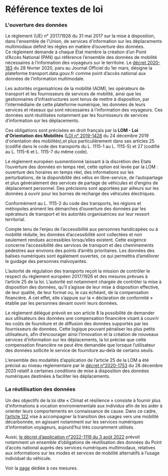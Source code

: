 # Référence textes de loi

### L'ouverture des données

Le règlement (UE) n° 2017/1926 du 31 mai 2017 sur la mise à disposition, dans l'ensemble de l'Union, de services d'information sur les déplacements multimodaux définit les règles en matière d’ouverture des données. \
Ce règlement demande à chaque État membre la création d’un Point d’Accès National (PAN) qui référence l’ensemble des données de mobilité nécessaires à l’information des voyageurs sur le territoire. Le [décret 2020-183](https://www.legifrance.gouv.fr/loda/id/JORFTEXT000041663171/) du 28 février 2020, paru au Journal Officiel du 1er mars, désigne la plateforme transport.data.gouv.fr comme point d’accès national aux données de l’information multimodale.&#x20;

Les autorités organisatrices de la mobilité (AOM), les opérateurs de transport et les fournisseurs de services de mobilité, ainsi que les gestionnaires d’infrastructures sont tenus de mettre à disposition, par l’intermédiaire de cette plateforme numérique, les données de leurs services et réseaux qui sont nécessaires à l’information des voyageurs. Ces données sont réutilisées notamment par les fournisseurs de services d’information sur les déplacements.&#x20;

Ces obligations sont précisées en droit français par la **LOM - Loi d'Orientation des Mobilités** ([LOI n° 2019-1428](https://www.legifrance.gouv.fr/loda/id/JORFTEXT000039666574/) du 24 décembre 2019 d'orientation des mobilités),et plus particulièrement dans ses articles 25 (codifié dans le code des transports du L. 1115-1 au L. 1115-5) et 27 (codifié au L. 1115-6 et L. 1115-7 du même code).&#x20;

Le règlement européen susmentionné laissant à la discrétion des Etats l’ouverture des données en temps réel, cette option est levée par la LOM : ouverture des horaires en temps réel, des informations sur les perturbations, de la disponibilité des vélos en libre-service, de l’autopartage et plus généralement des services de partage de véhicules et d’engins de déplacement personnel. Des précisions sont apportées par ailleurs sur les données à ouvrir pour les bornes de recharge des véhicules électriques.&#x20;

Conformément au L. 1115-2 du code des transports, les régions et métropoles animent les démarches d’ouverture des données par les opérateurs de transport et les autorités organisatrices sur leur ressort territorial.&#x20;

Compte tenu de l’enjeu de l’accessibilité aux personnes handicapées ou à mobilité réduite, les données d’accessibilité sont collectées et non seulement rendues accessibles lorsqu’elles existent. Cette exigence concerne l’accessibilité des services de transport et des cheminements pédestres aux environs des points d’arrêts prioritaires. Les données des balises numériques sont également ouvertes, ce qui permettra d’améliorer le guidage des personnes malvoyantes.&#x20;

L’autorité de régulation des transports reçoit la mission de contrôler le respect du règlement européen 2017/1926 et des mesures prévues à l’article 25 de la loi. L’autorité est notamment chargée de contrôler la mise à disposition des données, qu’il s’agisse de leur mise à disposition effective, de leur qualité, de leur format ou, le cas échéant, de la compensation financière. A cet effet, elle s’appuie sur la « déclaration de conformité » établie par les personnes devant ouvrir leurs données.

Le règlement délégué prévoit en son article 8 la possibilité de demander aux utilisateurs des données une compensation financière visant à couvrir les coûts de fourniture et de diffusion des données supportés par les fournisseurs de données. Cette logique pouvant pénaliser les plus petits utilisateurs, afin d’encourager ainsi l’innovation et la création de nouveaux services d’information sur les déplacements, la loi précise que cette compensation financière ne peut être demandée que lorsque l’utilisateur des données sollicite le service de fourniture au-delà de certains seuils.&#x20;

L’ensemble des modalités d’application de l’article 25 de la LOM a été précisé au niveau règlementaire par le [décret n°2020-1753](https://www.legifrance.gouv.fr/jorf/id/JORFTEXT000042760949\&sa=D\&source=docs\&ust=1644913529254153\&usg=AOvVaw1TlhwNndE8amTEFBFdzwSF) du 28 décembre 2020 relatif à certaines conditions de mise à disposition des données numériques destinées à faciliter les déplacements.

### La réutilisation des données

Un des objectifs de la loi dite « Climat et résilience » consiste à fournir plus d’informations à vocation environnementale aux individus afin de les aider à orienter leurs comportements en connaissance de cause. Dans ce cadre, [l’article 122](https://www.legifrance.gouv.fr/jorf/article\_jo/JORFARTI000043957195) vise à accompagner la transition des usages vers une mobilité décarbonnée, en agissant notamment sur les services numériques d’information voyageurs, aujourd’hui très couramment utilisés.

Aussi, [le décret d’application n°2022-1119 du 3 août 2022](https://www.legifrance.gouv.fr/jorf/id/JORFTEXT000046144256) prévoit notamment un ensemble d’obligations de réutilisation des données du Point d’accès national auprès des services numériques multimodaux, relatives aux informations sur les modes et services de mobilité alternatifs à l’usage individuel du véhicule.

Voir la [page](https://transport.data.gouv.fr/loi-climat-resilience) dédiée à ces mesures.
